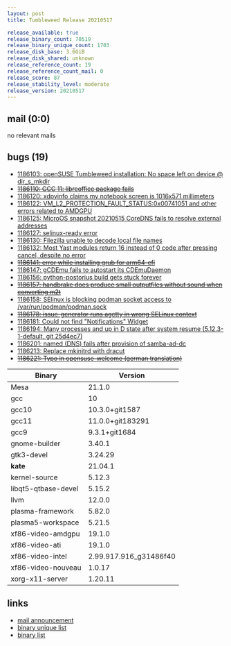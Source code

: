 ```yaml
---
layout: post
title: Tumbleweed Release 20210517

release_available: true
release_binary_count: 70519
release_binary_unique_count: 1703
release_disk_base: 3.6GiB
release_disk_shared: unknown
release_reference_count: 19
release_reference_count_mail: 0
release_score: 87
release_stability_level: moderate
release_version: 20210517
---
```


## mail (0:0)

no relevant mails

## bugs (19)

<!--more-->

- [1186103: openSUSE Tumbleweed installation: No space left on device @ dir_s_mkdir](https://bugzilla.opensuse.org/show_bug.cgi?id=1186103)
- ~~[1186110: GCC 11: libreoffice package fails](https://bugzilla.opensuse.org/show_bug.cgi?id=1186110)~~
- [1186120: xdpyinfo claims my notebook screen is 1016x571 millimeters](https://bugzilla.opensuse.org/show_bug.cgi?id=1186120)
- [1186122: VM_L2_PROTECTION_FAULT_STATUS:0x00741051  and other errors related to AMDGPU](https://bugzilla.opensuse.org/show_bug.cgi?id=1186122)
- [1186125: MicroOS snapshot 20210515 CoreDNS fails to resolve external addresses](https://bugzilla.opensuse.org/show_bug.cgi?id=1186125)
- [1186127: selinux-ready error](https://bugzilla.opensuse.org/show_bug.cgi?id=1186127)
- [1186130: Filezilla unable to decode local file names](https://bugzilla.opensuse.org/show_bug.cgi?id=1186130)
- [1186132: Most Yast modules return 16 instead of 0 code after pressing cancel, despite no error](https://bugzilla.opensuse.org/show_bug.cgi?id=1186132)
- ~~[1186141: error while installing grub for arm64-efi](https://bugzilla.opensuse.org/show_bug.cgi?id=1186141)~~
- [1186147: gCDEmu fails to autostart its CDEmuDaemon](https://bugzilla.opensuse.org/show_bug.cgi?id=1186147)
- [1186156: python-postorius build gets stuck forever](https://bugzilla.opensuse.org/show_bug.cgi?id=1186156)
- ~~[1186157: handbrake does produce small outputfiles without sound when converting m2t](https://bugzilla.opensuse.org/show_bug.cgi?id=1186157)~~
- [1186158: SElinux is blocking podman socket access to /var/run/podman/podman.sock](https://bugzilla.opensuse.org/show_bug.cgi?id=1186158)
- ~~[1186178: issue-generator runs agetty in wrong SELinux context](https://bugzilla.opensuse.org/show_bug.cgi?id=1186178)~~
- [1186181: Could not find "Notifications" Widget](https://bugzilla.opensuse.org/show_bug.cgi?id=1186181)
- [1186194: Many processes and up in D state after system resume (5.12.3-1-default, git 25d4ec7)](https://bugzilla.opensuse.org/show_bug.cgi?id=1186194)
- [1186201: named (DNS) fails after provision of samba-ad-dc](https://bugzilla.opensuse.org/show_bug.cgi?id=1186201)
- [1186213: Replace mkinitrd with dracut](https://bugzilla.opensuse.org/show_bug.cgi?id=1186213)
- ~~[1186221: Typo in opensuse-welcome (german translation)](https://bugzilla.opensuse.org/show_bug.cgi?id=1186221)~~

Binary | Version
--- | ---
Mesa | 21.1.0
gcc | 10
gcc10 | 10.3.0+git1587
gcc11 | 11.0.0+git183291
gcc9 | 9.3.1+git1684
gnome-builder | 3.40.1
gtk3-devel | 3.24.29
**kate** | 21.04.1
kernel-source | 5.12.3
libqt5-qtbase-devel | 5.15.2
llvm | 12.0.0
plasma-framework | 5.82.0
plasma5-workspace | 5.21.5
xf86-video-amdgpu | 19.1.0
xf86-video-ati | 19.1.0
xf86-video-intel | 2.99.917.916_g31486f40
xf86-video-nouveau | 1.0.17
xorg-x11-server | 1.20.11

## links

- [mail announcement](https://github.com/boombatower/tumbleweed-review/issues/10)
- [binary unique list](http://download.opensuse.org/history/20210517/rpm.unique.list)
- [binary list](http://download.opensuse.org/history/20210517/rpm.list)

